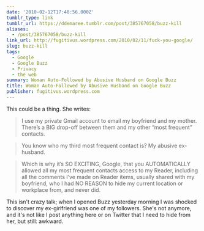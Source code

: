 ```yaml
---
date: '2010-02-12T17:48:56.000Z'
tumblr_type: link
tumblr_url: https://ddemaree.tumblr.com/post/385767058/buzz-kill
aliases:
  - /post/385767058/buzz-kill
link_url: http://fugitivus.wordpress.com/2010/02/11/fuck-you-google/
slug: buzz-kill
tags:
  - Google
  - Google Buzz
  - Privacy
  - the web
summary: Woman Auto-Followed by Abusive Husband on Google Buzz
title: Woman Auto-Followed by Abusive Husband on Google Buzz
publisher: fugitivus.wordpress.com
---
```


This could be a thing. She writes:

> I use my private Gmail account to email my boyfriend and my mother. There’s a BIG drop-off between them and my other “most frequent” contacts.

> You know who my third most frequent contact is? My abusive ex-husband.

> Which is why it’s SO EXCITING, Google, that you AUTOMATICALLY allowed all my most frequent contacts access to my Reader, including all the comments I’ve made on Reader items, usually shared with my boyfriend, who I had NO REASON to hide my current location or workplace from, and never did.

This isn't crazy talk; when I opened Buzz yesterday morning I was shocked to discover my ex-girlfriend was one of my followers. She's not anymore, and it's not like I post anything here or on Twitter that I need to hide from her, but still: awkward.